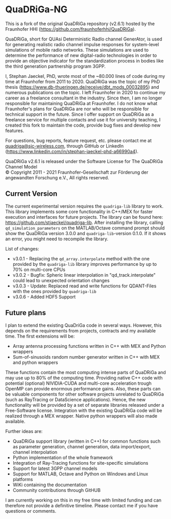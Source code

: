 # QuaDRiGa-NG

This is a fork of the original QuaDRiGa repository (v2.6.1) hosted by the Fraunhofer HHI (https://github.com/fraunhoferhhi/QuaDRiGa). 

QuaDRiGa, short for QUAsi Deterministic RadIo channel GenerAtor, is used for generating realistic radio channel impulse responses for system-level simulations of mobile radio networks. These simulations are used to determine the performance of new digital-radio technologies in order to provide an objective indicator for the standardization process in bodies like the third generation partnership program 3GPP.

I, Stephan Jaeckel, PhD, wrote most of the ~80.000 lines of code during my time at Fraunhofer from 2011 to 2020. QuaDRiGa was the topic of my PhD thesis (https://www.db-thueringen.de/receive/dbt_mods_00032895) and numerous publications on the topic. I left Fraunhofer in 2020 to continue my career as a freelance consultant in the industry. Since then, I am no longer responsible for maintaining QuaDRiGa at Fraunhofer. I do not know what Fraunhofer's plans for QuaDRiGa are nor who will be responsible for technical support in the future. Since I offer support on QuaDRiGa as a freelance service for multiple contacts and use it for university teaching, I created this fork to maintain the code, provide bug fixes and develop new features.

For questions, bug reports, feature request, etc. please contact me at quadriga@sjc-wireless.com, through GitHub or LinkedIn (https://www.linkedin.com/in/stephan-jaeckel-phd-a66990a4). 

QuaDRiGa v2.6.1 is released under the
Software License for The QuaDRiGa Channel Model  
© Copyright 2011 - 2021 Fraunhofer-Gesellschaft zur Förderung der angewandten Forschung e.V., All rights reserved.

## Current Version

The current experimental version requires the ``quadriga-lib`` library to work. This library implements some core functionality in C++/MEX for faster execution and interfaces for future projects. The library can be found here: https://github.com/stjaeckel/quadriga-lib. After installing the library, calling ``qd_simulation_parameters`` on the MATLAB/Octave command prompt should show the QuaDRiGa version 3.0.0 and ``quadriga-lib``-version 0.1.0. If it shows an error, you might need to recompile the library.

List of changes:
* v3.0.1 - Replacing the ``qd_array.interpolate`` method with the one provided by the ``quadriga-lib`` library improves performance by up to 70% on multi-core CPUs
* v3.0.2 - Bugfix: Spheric linear interpolation in "qd_track.interpolate" could lead to unexpected orientation changes
* v3.0.3 - Update: Replaced read and write functions for QDANT-Files with the ones provided by ``quadriga-lib``
* v3.0.6 - Added HDF5 Support


## Future plans

I plan to extend the existing QuaDriGa code in several ways. However, this depends on the requirements from projects, contracts and my available time. The first extensions will be:

* Array antenna processing functions written in C++ with MEX and Python wrappers
* Sum-of-sinusoids random number generator written in C++ with MEX and python wrappers

These functions contain the most computing intense parts of QuaDRiGa and may use up to 80% of the computing time. Providing native C++ code with potential (optional) NIVIDIA-CUDA and multi-core acceleration trough OpenMP can provide enormous performance gains. Also, these parts can be valuable components for other software projects unrelated to QuaDRiGa (such as RayTracing or DataScience applications). Hence, the new functionality will be provided by a set of separate libraries released under a Free-Software license. Integration with the existing QuaDRiGa code will be realized through a MEX wrapper. Native python wrappers will also made available. 

Further ideas are:

* QuaDRiGa support library (written in C++) for common functions such as parameter generation, channel generation, data import/export, channel interpolation
* Python implementation of the whole framework
* Integration of Ray-Tracing functions for site-specific simulations
* Support for latest 3GPP channel models
* Support for MATLAB, Octave and Python on Windows and Linux platforms
* WiKi containing the documentation
* Community contributions through GitHUB

I am currently working on this in my free time with limited funding and can therefore not provide a definitive timeline. Please contact me if you have questions or comments.
